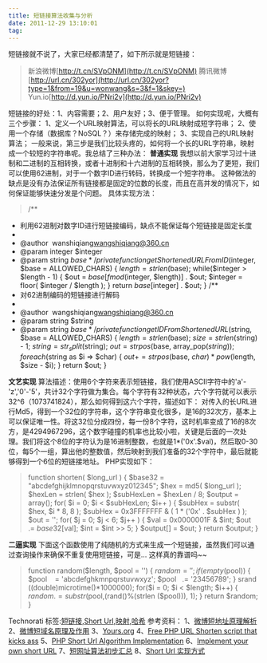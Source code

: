```yaml
---
title: 短链接算法收集与分析
date: 2011-12-29 13:10:01
tag: 
---
```


短链接就不说了，大家已经都清楚了，如下所示就是短链接：
> 新浪微博[http://t.cn/SVpONM](http://t.cn/SVpONM)
腾讯微博[http://url.cn/302yor](http://url.cn/302yor?type=1&from=19&u=wonwang&s=3&f=1&skey=)
Yun.io[http://d.yun.io/PNri2v](http://d.yun.io/PNri2v)

短链接的好处：1、内容需要；2、用户友好；3、便于管理。
如何实现呢，大概有三个步骤：
1、定义一个URL映射算法，可以将长的URL映射成短字符串；
2、使用一个存储（数据库？NoSQL？）来存储完成的映射；
3、实现自己的URL映射算法；
一般来说，第三步是我们比较头疼的，如何将一个长的URL字符串，映射成一个较短的字符串呢。我总结了三种办法：
**普通实现**
我想以前大家学习过十进制和二进制的互相转换，或者十进制和十六进制的互相转换，那么为了更短，我们可以使用62进制，对于一个数字ID进行转码，转换成一个短字符串。
这种做法的缺点是没有办法保证所有链接都是固定的位数的长度，而且在高并发的情况下，如何保证能够快速分发是个问题。
具体实现方法：
> /**
* 利用62进制对数字ID进行短链接编码，缺点不能保证每个短链接是固定长度
*
* @author  wanshiqiang<wangshiqiang@360.cn>
* @param integer $integer
* @param string $base
*/
private function getShortenedURLFromID ($integer, $base = ALLOWED_CHARS)
{
$length = strlen($base);
while($integer > $length - 1)
{
$out = $base[fmod($integer, $length)] . $out;
$integer = floor( $integer / $length );
}
return $base[$integer] . $out;
}
/**
* 对62进制编码的短链接进行解码
*
* @author  wangshiqiang<wangshiqiang@360.cn>
* @param string $string
* @param string $base
*/
private function getIDFromShortenedURL ($string, $base = ALLOWED_CHARS)
{
$length = strlen($base);
$size = strlen($string) - 1;
$string = str_split($string);
$out = strpos($base, array_pop($string));
foreach($string as $i => $char)
{
$out += strpos($base, $char) * pow($length, $size - $i);
}
return $out;
}

> 
**文艺实现**
算法描述：使用6个字符来表示短链接，我们使用ASCII字符中的'a'-'z','0'-'5'，共计32个字符做为集合。每个字符有32种状态，六个字符就可以表示32^6（1073741824），那么如何得到这六个字符，描述如下：
对传入的长URL进行Md5，得到一个32位的字符串，这个字符串变化很多，是16的32次方，基本上可以保证唯一性。将这32位分成四份，每一份8个字符，这时机率变成了16的8次方，是4294967296，这个数字碰撞的机率也比较小啦，关键是后面的一次处理。我们将这个8位的字符认为是16进制整数，也就是1*('0x'.$val)，然后取0-30位，每5个一组，算出他的整数值，然后映射到我们准备的32个字符中，最后就能够得到一个6位的短链接地址。
PHP实现如下：
> function shorten( $long_url )
{
$base32 = "abcdefghijklmnopqrstuvwxyz012345";
$hex = md5( $long_url );
$hexLen = strlen( $hex );
$subHexLen = $hexLen / 8;
$output = array();
for( $i = 0; $i < $subHexLen; $i++ )
{
$subHex = substr( $hex, $i * 8, 8 );
$subHex = 0x3FFFFFFF & ( 1 * ('0x' . $subHex ) );
$out = '';
for( $j = 0; $j < 6; $j++ )
{
$val = 0x0000001F & $int;
$out .= $base32[$val];
$int = $int >> 5;
}
$output[] = $out;
}
return $output;
}

**二逼实现**
下面这个函数使用了纯随机的方式来生成一个短链接，虽然我们可以通过查询操作来确保不重复使用短链接，可是... 这样真的靠谱吗~~
> function random($length, $pool = '') {
$random = '';
if (empty($pool)) { $pool    = 'abcdefghkmnpqrstuvwxyz'; $pool   .=
'23456789'; }
srand ((double)microtime()*1000000);
for($i = 0; $i < $length; $i++) { $random .=
substr($pool,(rand()%(strlen ($pool))), 1); }
return $random;
}

Technorati 标签:[短链接](http://technorati.com/tags/%e7%9f%ad%e9%93%be%e6%8e%a5),[Short Url](http://technorati.com/tags/Short+Url),[映射](http://technorati.com/tags/%e6%98%a0%e5%b0%84),[哈希](http://technorati.com/tags/%e5%93%88%e5%b8%8c)
参考资料：
1、[微博短地址原理解析](http://qn-lf.iteye.com/blog/1084516)
2、[微博短域名原理及作用](http://www.iteye.com/topic/973365?page=2)
3、[Yours.org](http://code.google.com/p/yourls/downloads/list)
4、[Free PHP URL Shorten script that kicks ass](http://briancray.com/2009/08/26/free-php-url-shortener-script/)
5、[PHP Short Url Algorithm Implementation](http://www.snippetit.com/2009/04/php-short-url-algorithm-implementation/)
6、[Implement your own short URL](http://www.snippetit.com/2008/10/implement-your-own-short-url/)
7、[短网址算法初步汇总](http://hi.baidu.com/jok607/blog/item/a2258b25ce28827a35a80f6b.html)
8、[Short Url 实现方式](http://i.laoer.com/short-url.html)












